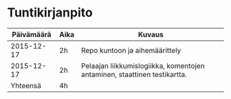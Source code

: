 # Tuntikirjanpito
Päivämäärä | Aika | Kuvaus
---------- | ---- | ------
2015-12-17 | 2h | Repo kuntoon ja aihemäärittely
2015-12-17 | 2h | Pelaajan liikkumislogiikka, komentojen antaminen, staattinen testikartta.
Yhteensä | 4h |
